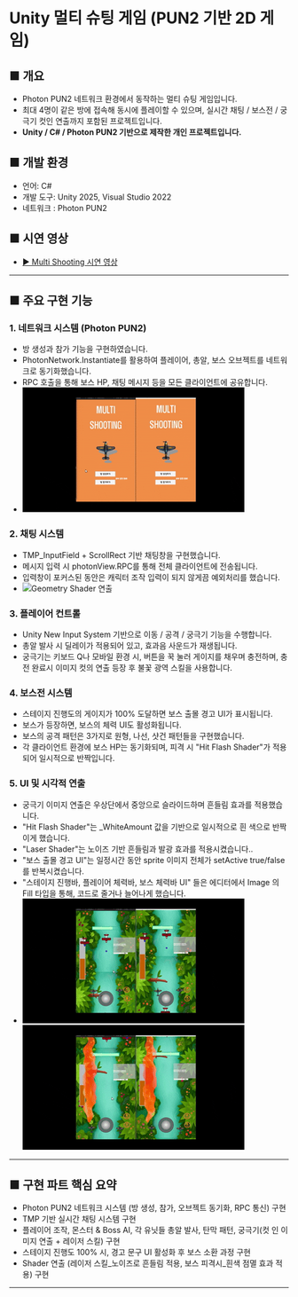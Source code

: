 # Unity 멀티 슈팅 게임 (PUN2 기반 2D 게임)

## ■ 개요
- Photon PUN2 네트워크 환경에서 동작하는 멀티 슈팅 게임입니다.
- 최대 4명이 같은 방에 접속해 동시에 플레이할 수 있으며,
  실시간 채팅 / 보스전 / 궁극기 컷인 연출까지 포함된 프로젝트입니다.
- **Unity / C# / Photon PUN2 기반으로 제작한 개인 프로젝트입니다.**

## ■ 개발 환경
- 언어: C#
- 개발 도구: Unity 2025, Visual Studio 2022
- 네트워크 : Photon PUN2

## ■ 시연 영상
- [▶ Multi Shooting 시연 영상](https://youtu.be/Ch-EU6h1Ru4)

---

## ■ 주요 구현 기능

### 1. 네트워크 시스템 (Photon PUN2)
- 방 생성과 참가 기능을 구현하였습니다.
- PhotonNetwork.Instantiate를 활용하여 플레이어, 총알, 보스 오브젝트를 네트워크로 동기화했습니다.
- RPC 호출을 통해 보스 HP, 채팅 메시지 등을 모든 클라이언트에 공유합니다.
- ![Geometry Shader 연출](./Unity_Shorts/JoinRoom.gif)
### 2. 채팅 시스템
- TMP_InputField + ScrollRect 기반 채팅창을 구현했습니다.
- 메시지 입력 시 photonView.RPC를 통해 전체 클라이언트에 전송됩니다.
- 입력창이 포커스된 동안은 캐릭터 조작 입력이 되지 않게끔 예외처리를 했습니다.
- ![Geometry Shader 연출](./Unity_Shorts/Chatting2.gif)

### 3. 플레이어 컨트롤
- Unity New Input System 기반으로 이동 / 공격 / 궁극기 기능을 수행합니다.
- 총알 발사 시 딜레이가 적용되어 있고, 효과음 사운드가 재생됩니다.
- 궁극기는 키보드 Q나 모바일 환경 시, 버튼을 꾹 눌러 게이지를 채우며 충전하며, 충전 완료시 이미지 컷의 연출 등장 후 불꽃 광역 스킬을 사용합니다.

### 4. 보스전 시스템
- 스테이지 진행도의 게이지가 100% 도달하면 보스 출몰 경고 UI가 표시됩니다.
- 보스가 등장하면, 보스의 체력 UI도 활성화됩니다.
- 보스의 공격 패턴은 3가지로 원형, 나선, 샷건 패턴들을 구현했습니다.
- 각 클라이언트 환경에 보스 HP는 동기화되며, 피격 시 "Hit Flash Shader"가 적용되어 일시적으로 반짝입니다.

### 5. UI 및 시각적 연출
- 궁극기 이미지 연출은 우상단에서 중앙으로 슬라이드하며 흔들림 효과를 적용했습니다.
- "Hit Flash Shader"는 _WhiteAmount 값을 기반으로 일시적으로 흰 색으로 반짝이게 했습니다.
- "Laser Shader"는 노이즈 기반 흔들림과 발광 효과를 적용시켰습니다..
- "보스 출몰 경고 UI"는 일정시간 동안 sprite 이미지 전체가 setActive true/false를 반복시켰습니다.
- "스테이지 진행바, 플레이어 체력바, 보스 체력바 UI" 들은 에디터에서 Image 의 Fill 타입을 통해, 코드로 줄거나 늘어나게 했습니다.
- ![Geometry Shader 연출](./Unity_Shorts/Ultimate.gif) ![Geometry Shader 연출](./Unity_Shorts/Boss.gif) 
---

## ■ 구현 파트 핵심 요약
- Photon PUN2 네트워크 시스템 (방 생성, 참가, 오브젝트 동기화, RPC 통신) 구현
- TMP 기반 실시간 채팅 시스템 구현
- 플레이어 조작, 몬스터 & Boss AI, 각 유닛들 총알 발사, 탄막 패턴, 궁극기(컷 인 이미지 연출 + 레이저 스킬) 구현
- 스테이지 진행도 100% 시, 경고 문구 UI 활성화 후 보스 소환 과정 구현
- Shader 연출 (레이저 스킬_노이즈로 흔들림 적용, 보스 피격시_흰색 점멸 효과 적용) 구현

---
